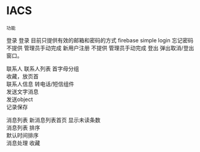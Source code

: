 IACS
====
	功能		
登录	登录	目前只提供有效的邮箱和密码的方式	firebase simple login
	忘记密码	不提供	管理员手动完成
	新用户注册	不提供	管理员手动完成
	登出	弹出取消/登出窗口。	
			
联系人	联系人列表	首字母分组	
		收藏，放页首	
	联系人信息	转电话/短信组件	
	发送文字消息		
	发送object		
	记录保存		
			
消息列表	新消息列表首页	显示未读条数	
	消息列表	排序	
		默认时间排序	
	消息处理	收藏	
